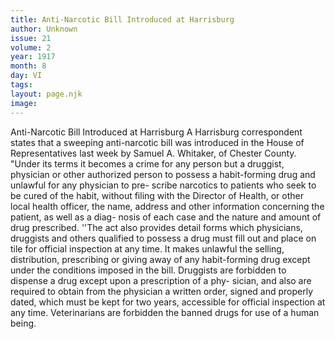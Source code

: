 ```yaml
---
title: Anti-Narcotic Bill Introduced at Harrisburg
author: Unknown
issue: 21
volume: 2
year: 1917
month: 8
day: VI
tags:
layout: page.njk
image:
---
```

Anti-Narcotic Bill Introduced at Harrisburg   A Harrisburg correspondent states that a   sweeping anti-narcotic bill was introduced in the House of Representatives last week by   Samuel A. Whitaker, of Chester County. "Under its terms it becomes a crime for any   person but a druggist, physician or other authorized person to possess a habit-forming   drug and unlawful for any physician to pre- scribe narcotics to patients who seek to be cured of the habit, without filing with the Director of Health, or other local health officer, the name, address and other information concerning the patient, as well as a diag- nosis of each case and the nature and amount of drug prescribed.   ''The act also provides detail forms which   physicians, druggists and others qualified to possess a drug must fill out and place on tile for official inspection at any time. It   makes unlawful the selling, distribution, prescribing or giving away of any habit-forming drug except under the conditions imposed in the bill. Druggists are forbidden to dispense a drug except upon a prescription of a phy- sician, and also are required to obtain from the physician a written order, signed and properly dated, which must be kept for two years, accessible for official inspection at any time. Veterinarians are forbidden the banned drugs for use of a human being.
